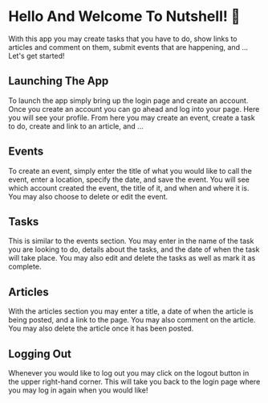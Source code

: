 # Hello And Welcome To Nutshell!   🥜


With this app you may create tasks that you have to do, show links to articles and comment on them, submit events that are happening, and ...
Let's get started!

## Launching The App
To launch the app simply bring up the login page and create an account. Once you create an account you can go ahead and log into your page.
Here you will see your profile. From here you may create an event, create a task to do, create and link to an article, and ...

## Events
To create an event, simply enter the title of what you would like to call the event, enter a location, specify the date, and save the event.
You will see which account created the event, the title of it, and when and where it is. You may also choose to delete or edit the event.

## Tasks
This is similar to the events section. You may enter in the name of the task you are looking to do, details about the tasks, and the date of when the task will take place.
You may also edit and delete the tasks as well as mark it as complete.

## Articles
With the articles section you may enter a title, a date of when the article is being posted, and a link to the page.
You may also comment on the article. You may also delete the article once it has been posted.

## Logging Out
Whenever you would like to log out you may click on the logout button in the upper right-hand corner. This will take you back to the login page where you may log in again when you would like!
